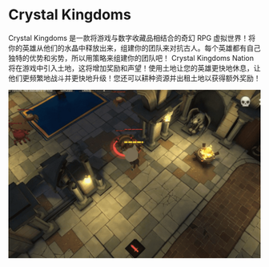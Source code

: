 # Crystal Kingdoms

Crystal Kingdoms 是一款将游戏与数字收藏品相结合的奇幻 RPG 虚拟世界！将你的英雄从他们的水晶中释放出来，组建你的团队来对抗古人。每个英雄都有自己独特的优势和劣势，所以用策略来组建你的团队吧！ Crystal Kingdoms Nation 将在游戏中引入土地，这将增加奖励和声望！使用土地让您的英雄更快地休息，让他们更频繁地战斗并更快地升级！您还可以耕种资源并出租土地以获得额外奖励！

![crystalkingdoms-dapp-games-bsc-image2_3f8f00468a4c156c1de9e9998223ba8e](crystalkingdoms-dapp-games-bsc-image2_3f8f00468a4c156c1de9e9998223ba8e.png)

